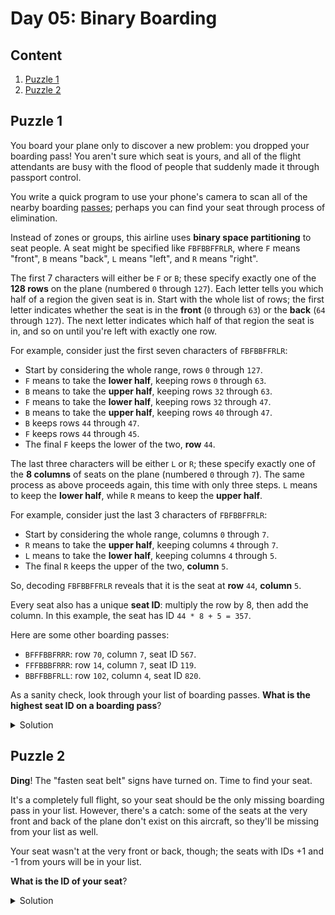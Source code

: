 # Day 05: Binary Boarding
## Content
1. [Puzzle 1](#puzzle1)
2. [Puzzle 2](#puzzle2)
<a name="puzzle1"></a>
## Puzzle 1
You board your plane only to discover a new problem: you dropped your boarding pass! You aren't sure which seat is yours, and all of the flight attendants are busy with the flood of people that suddenly made it through passport control.

You write a quick program to use your phone's camera to scan all of the nearby boarding [passes](https://raw.githubusercontent.com/joanrodriguezhe/adventofcode2020/main/day05/input.txt); perhaps you can find your seat through process of elimination.

Instead of zones or groups, this airline uses **binary space partitioning** to seat people. A seat might be specified like ```FBFBBFFRLR```, where ```F``` means "front", ```B``` means "back", ```L``` means "left", and ```R``` means "right".

The first 7 characters will either be ```F``` or ```B```; these specify exactly one of the **128 rows** on the plane (numbered ```0``` through ```127```). Each letter tells you which half of a region the given seat is in. Start with the whole list of rows; the first letter indicates whether the seat is in the **front** (```0``` through ```63```) or the **back** (```64``` through ```127```). The next letter indicates which half of that region the seat is in, and so on until you're left with exactly one row.

For example, consider just the first seven characters of ```FBFBBFFRLR```:

* Start by considering the whole range, rows ```0``` through ```127```.
* ```F``` means to take the **lower half**, keeping rows ```0``` through ```63```.
* ```B``` means to take the **upper half**, keeping rows ```32``` through ```63```.
* ```F``` means to take the **lower half**, keeping rows ```32``` through ```47```.
* ```B``` means to take the **upper half**, keeping rows ```40``` through ```47```.
* ```B``` keeps rows ```44``` through ```47```.
* ```F``` keeps rows ```44``` through ```45```.
* The final ```F``` keeps the lower of the two, **row** ```44```.

The last three characters will be either ```L``` or ```R```; these specify exactly one of the **8 columns** of seats on the plane (numbered ```0``` through ```7```). The same process as above proceeds again, this time with only three steps. ```L``` means to keep the **lower half**, while ```R``` means to keep the **upper half**.

For example, consider just the last 3 characters of ```FBFBBFFRLR```:

* Start by considering the whole range, columns ```0``` through ```7```.
* ```R``` means to take the **upper half**, keeping columns ```4``` through ```7```.
* ```L``` means to take the **lower half**, keeping columns ```4``` through ```5```.
* The final ```R``` keeps the upper of the two, **column** ```5```.

So, decoding ```FBFBBFFRLR``` reveals that it is the seat at **row** ```44```, **column** ```5```.

Every seat also has a unique **seat ID**: multiply the row by 8, then add the column. In this example, the seat has ID ```44 * 8 + 5 = 357```.

Here are some other boarding passes:

* ```BFFFBBFRRR```: row ```70```, column ```7```, seat ID ```567```.
* ```FFFBBBFRRR```: row ```14```, column ```7```, seat ID ```119```.
* ```BBFFBBFRLL```: row ```102```, column ```4```, seat ID ```820```.

As a sanity check, look through your list of boarding passes. **What is the highest seat ID on a boarding pass**?

<Details>
<Summary>Solution</Summary>

Your puzzle answer was ```951```.

</Details>

<a name="puzzle2"></a>
## Puzzle 2
**Ding**! The "fasten seat belt" signs have turned on. Time to find your seat.

It's a completely full flight, so your seat should be the only missing boarding pass in your list. However, there's a catch: some of the seats at the very front and back of the plane don't exist on this aircraft, so they'll be missing from your list as well.

Your seat wasn't at the very front or back, though; the seats with IDs +1 and -1 from yours will be in your list.

**What is the ID of your seat**?


<Details>
<Summary>Solution</Summary>

Your puzzle answer was ```653```.

</Details>